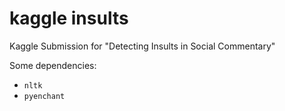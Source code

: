 # kaggle insults
Kaggle Submission for "Detecting Insults in Social Commentary"

Some dependencies:
- `nltk`
- `pyenchant`
